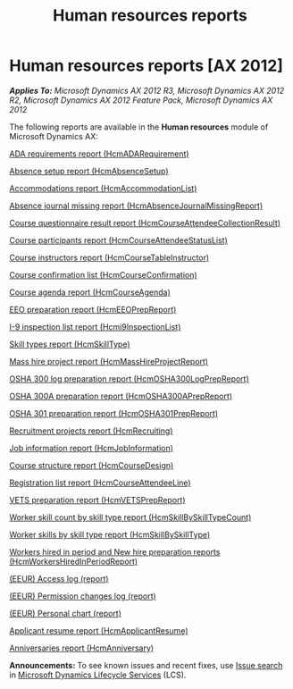 ﻿---
title: Human resources reports
TOCTitle: Human resources reports
ms:assetid: a397de2d-9690-4915-bb13-e22f21b96905
ms:mtpsurl: https://technet.microsoft.com/en-us/library/Hh334501(v=AX.60)
ms:contentKeyID: 36676489
ms.date: 04/18/2014
mtps_version: v=AX.60
---

# Human resources reports [AX 2012]


_**Applies To:** Microsoft Dynamics AX 2012 R3, Microsoft Dynamics AX 2012 R2, Microsoft Dynamics AX 2012 Feature Pack, Microsoft Dynamics AX 2012_

The following reports are available in the **Human resources** module of Microsoft Dynamics AX:

[ADA requirements report (HcmADARequirement)](ada-requirements-report-hcmadarequirement.md)

[Absence setup report (HcmAbsenceSetup)](absence-setup-report-hcmabsencesetup.md)

[Accommodations report (HcmAccommodationList)](accommodations-report-hcmaccommodationlist.md)

[Absence journal missing report (HcmAbsenceJournalMissingReport)](absence-journal-missing-report-hcmabsencejournalmissingreport.md)

[Course questionnaire result report (HcmCourseAttendeeCollectionResult)](course-questionnaire-result-report-hcmcourseattendeecollectionresult.md)

[Course participants report (HcmCourseAttendeeStatusList)](course-participants-report-hcmcourseattendeestatuslist.md)

[Course instructors report (HcmCourseTableInstructor)](course-instructors-report-hcmcoursetableinstructor.md)

[Course confirmation list (HcmCourseConfirmation)](course-confirmation-list-hcmcourseconfirmation.md)

[Course agenda report (HcmCourseAgenda)](course-agenda-report-hcmcourseagenda.md)

[EEO preparation report (HcmEEOPrepReport)](eeo-preparation-report-hcmeeoprepreport.md)

[I-9 inspection list report (Hcmi9InspectionList)](i-9-inspection-list-report-hcmi9inspectionlist.md)

[Skill types report (HcmSkillType)](skill-types-report-hcmskilltype.md)

[Mass hire project report (HcmMassHireProjectReport)](mass-hire-project-report-hcmmasshireprojectreport.md)

[OSHA 300 log preparation report (HcmOSHA300LogPrepReport)](osha-300-log-preparation-report-hcmosha300logprepreport.md)

[OSHA 300A preparation report (HcmOSHA300APrepReport)](osha-300a-preparation-report-hcmosha300aprepreport.md)

[OSHA 301 preparation report (HcmOSHA301PrepReport)](osha-301-preparation-report-hcmosha301prepreport.md)

[Recruitment projects report (HcmRecruiting)](recruitment-projects-report-hcmrecruiting.md)

[Job information report (HcmJobInformation)](job-information-report-hcmjobinformation.md)

[Course structure report (HcmCourseDesign)](course-structure-report-hcmcoursedesign.md)

[Registration list report (HcmCourseAttendeeLine)](registration-list-report-hcmcourseattendeeline.md)

[VETS preparation report (HcmVETSPrepReport)](vets-preparation-report-hcmvetsprepreport.md)

[Worker skill count by skill type report (HcmSkillBySkillTypeCount)](worker-skill-count-by-skill-type-report-hcmskillbyskilltypecount.md)

[Worker skills by skill type report (HcmSkillBySkillType)](worker-skills-by-skill-type-report-hcmskillbyskilltype.md)

[Workers hired in period and New hire preparation reports (HcmWorkersHiredInPeriodReport)](workers-hired-in-period-and-new-hire-preparation-reports-hcmworkershiredinperiodreport.md)

[(EEUR) Access log (report)](eeur-access-log-report.md)

[(EEUR) Permission changes log (report)](eeur-permission-changes-log-report.md)

[(EEUR) Personal chart (report)](eeur-personal-chart-report.md)

[Applicant resume report (HcmApplicantResume)](applicant-resume-report-hcmapplicantresume.md)

[Anniversaries report (HcmAnniversary)](anniversaries-report-hcmanniversary.md)

  
**Announcements:** To see known issues and recent fixes, use [Issue search](http://go.microsoft.com/fwlink/?linkid=389258) in [Microsoft Dynamics Lifecycle Services](http://go.microsoft.com/fwlink/?linkid=306505) (LCS).

